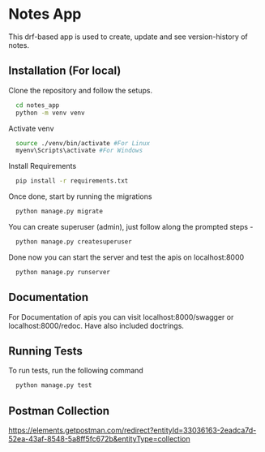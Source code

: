 # Notes App

This drf-based app is used to create, update and see version-history of notes.

## Installation (For local)

Clone the repository and follow the setups.

```bash
  cd notes_app
  python -m venv venv
```

Activate venv

```bash
  source ./venv/bin/activate #For Linux
  myenv\Scripts\activate #For Windows
```

Install Requirements

```bash
  pip install -r requirements.txt
```

Once done, start by running the migrations

```bash
  python manage.py migrate
```

You can create superuser (admin), just follow along the prompted steps -

```bash
  python manage.py createsuperuser
```

Done now you can start the server and test the apis on localhost:8000

```bash
  python manage.py runserver
```

## Documentation

For Documentation of apis you can visit localhost:8000/swagger or localhost:8000/redoc.
Have also included doctrings.

## Running Tests

To run tests, run the following command

```bash
  python manage.py test
```

## Postman Collection

https://elements.getpostman.com/redirect?entityId=33036163-2eadca7d-52ea-43af-8548-5a8ff5fc672b&entityType=collection
